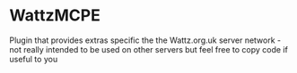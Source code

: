 # WattzMCPE
Plugin that provides extras specific the the Wattz.org.uk server network - not really intended to be used on other servers but feel free to copy code if useful to you
